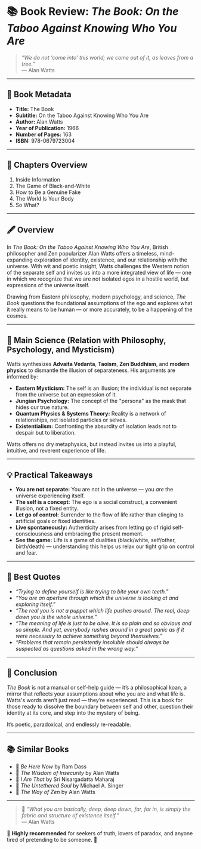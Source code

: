 # 📚 Book Review: *The Book: On the Taboo Against Knowing Who You Are*

> *“We do not ‘come into’ this world; we come out of it, as leaves from a tree.”*  
> — Alan Watts

---

## 📖 Book Metadata

- **Title:** The Book  
- **Subtitle:** On the Taboo Against Knowing Who You Are  
- **Author:** Alan Watts  
- **Year of Publication:** 1966  
- **Number of Pages:** 163  
- **ISBN:** 978-0679723004  

---

## 📑 Chapters Overview

1. Inside Information  
2. The Game of Black-and-White  
3. How to Be a Genuine Fake  
4. The World Is Your Body  
5. So What?  

---

## 🖋️ Overview

In *The Book: On the Taboo Against Knowing Who You Are*, British philosopher and Zen popularizer Alan Watts offers a timeless, mind-expanding exploration of identity, existence, and our relationship with the universe. With wit and poetic insight, Watts challenges the Western notion of the separate self and invites us into a more integrated view of life — one in which we recognize that we are not isolated egos in a hostile world, but expressions of the universe itself.

Drawing from Eastern philosophy, modern psychology, and science, *The Book* questions the foundational assumptions of the ego and explores what it really means to be human — or more accurately, to be a happening of the cosmos.

---

## 🔬 Main Science (Relation with Philosophy, Psychology, and Mysticism)

Watts synthesizes **Advaita Vedanta**, **Taoism**, **Zen Buddhism**, and **modern physics** to dismantle the illusion of separateness. His arguments are informed by:

- **Eastern Mysticism:** The self is an illusion; the individual is not separate from the universe but an expression of it.
- **Jungian Psychology:** The concept of the "persona" as the mask that hides our true nature.
- **Quantum Physics & Systems Theory:** Reality is a network of relationships, not isolated particles or selves.
- **Existentialism:** Confronting the absurdity of isolation leads not to despair but to liberation.

Watts offers no dry metaphysics, but instead invites us into a playful, intuitive, and reverent experience of life.

---

## 💡 Practical Takeaways

- **You are not separate:** You are not in the universe — you *are* the universe experiencing itself.
- **The self is a concept:** The ego is a social construct, a convenient illusion, not a fixed entity.
- **Let go of control:** Surrender to the flow of life rather than clinging to artificial goals or fixed identities.
- **Live spontaneously:** Authenticity arises from letting go of rigid self-consciousness and embracing the present moment.
- **See the game:** Life is a game of dualities (black/white, self/other, birth/death) — understanding this helps us relax our tight grip on control and fear.

---

## 💬 Best Quotes

- *“Trying to define yourself is like trying to bite your own teeth.”*
- *“You are an aperture through which the universe is looking at and exploring itself.”*
- *“The real you is not a puppet which life pushes around. The real, deep down you is the whole universe.”*
- *“The meaning of life is just to be alive. It is so plain and so obvious and so simple. And yet, everybody rushes around in a great panic as if it were necessary to achieve something beyond themselves.”*
- *“Problems that remain persistently insoluble should always be suspected as questions asked in the wrong way.”*

---

## 🌟 Conclusion

*The Book* is not a manual or self-help guide — it’s a philosophical koan, a mirror that reflects your assumptions about who you are and what life is. Watts's words aren’t just read — they’re experienced. This is a book for those ready to dissolve the boundary between self and other, question their identity at its core, and step into the mystery of being.

It’s poetic, paradoxical, and endlessly re-readable.

---

## 📚 Similar Books

- 📘 *Be Here Now* by Ram Dass  
- 📗 *The Wisdom of Insecurity* by Alan Watts  
- 📕 *I Am That* by Sri Nisargadatta Maharaj  
- 📙 *The Untethered Soul* by Michael A. Singer  
- 📔 *The Way of Zen* by Alan Watts  

---

> 💭 *“What you are basically, deep, deep down, far, far in, is simply the fabric and structure of existence itself.”*  
> — Alan Watts

🌌 **Highly recommended** for seekers of truth, lovers of paradox, and anyone tired of pretending to be someone. 🌌